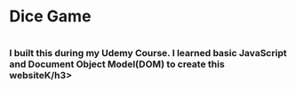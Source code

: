 <h1>Dice Game<h1>
<h3> I built this during my Udemy Course. I learned basic JavaScript and Document Object Model(DOM) to create this websiteK/h3>
